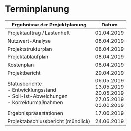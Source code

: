 
# Terminplanung

| Ergebnisse der Projektplanung | Datum |
|---|---|
| Projektauftrag / Lastenheft | 01.04.2019 |
| Nutzwert-Analyse | 08.04.2019
| Projektstrukturplan | 08.04.2019
| Projektablaufplan | 08.04.2019
| Kostenplan | 08.04.2019
| Projektbericht | 29.04.2019
| Statusberichte <br> - Entwicklungsstand <br> - Soll-Ist-Abweichungen <br> - Korrekturmaßnahmen | 06.05.2019 <br>13.05.2019 <br>20.05.2019 <br>27.05.2019 <br>03.06.2019
| Ergebnispräsentationen | 17.06.2019
| Projektabschlussbericht (mündlich) | 24.06.2019

